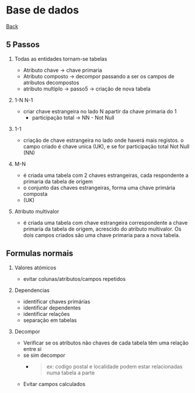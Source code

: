 # Base de dados

[Back](../Knowledge.md)

## 5 Passos

1. Todas as entidades tornam-se tabelas
   - Atributo chave -> chave primaria
   - Atributo composto -> decompor passando a ser os campos de atributos decompostos
   - atributo multiplo -> passo5 -> criação de nova tabela

2. 1-N N-1
   - criar chave estrangeira no lado N apartir da chave primaria do 1
     - participação total -> NN - Not Null

3. 1-1
   - criação de chave estrangeira no lado onde haverá mais registos. o campo criado é chave unica (UK), e se for participação total Not Null (NN)

4. M-N
   - é criada uma tabela com 2 chaves estrangeiras, cada respondente a primaria da tabela de origem
   - o conjunto das chaves estrangeiras, forma uma chave primária composta
   - (UK)

5. Atributo multivalor
   - é criada uma tabela com chave estrangeira correspondente a chave primaria da tabela de origem, acrescido do atributo multivalor. Os dois campos criados são uma chave primaria para a nova tabela.

## Formulas normais

1. Valores atómicos
   - evitar colunas/atributos/campos repetidos

2. Dependencias
   - identificar chaves primárias  
   - identificar dependentes  
   - identificar relações  
   - separação em tabelas  

3. Decompor
   - Verificar se os atributos não chaves de cada tabela têm uma relação entre si
   - se sim decompor
     - >ex: codigo postal e localidade podem estar relacionadas numa tabela a parte
   - Evitar campos calculados
